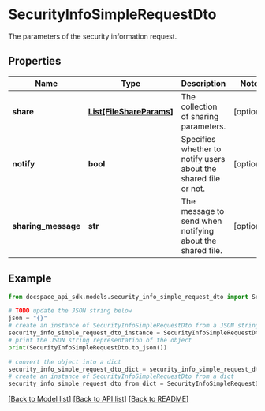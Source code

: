 # SecurityInfoSimpleRequestDto
The parameters of the security information request.

## Properties

Name | Type | Description | Notes
------------ | ------------- | ------------- | -------------
**share** | [**List[FileShareParams]**](FileShareParams.md) | The collection of sharing parameters. | [optional] 
**notify** | **bool** | Specifies whether to notify users about the shared file or not. | [optional] 
**sharing_message** | **str** | The message to send when notifying about the shared file. | [optional] 

## Example

```python
from docspace_api_sdk.models.security_info_simple_request_dto import SecurityInfoSimpleRequestDto

# TODO update the JSON string below
json = "{}"
# create an instance of SecurityInfoSimpleRequestDto from a JSON string
security_info_simple_request_dto_instance = SecurityInfoSimpleRequestDto.from_json(json)
# print the JSON string representation of the object
print(SecurityInfoSimpleRequestDto.to_json())

# convert the object into a dict
security_info_simple_request_dto_dict = security_info_simple_request_dto_instance.to_dict()
# create an instance of SecurityInfoSimpleRequestDto from a dict
security_info_simple_request_dto_from_dict = SecurityInfoSimpleRequestDto.from_dict(security_info_simple_request_dto_dict)
```
[[Back to Model list]](../README.md#documentation-for-models) [[Back to API list]](../README.md#documentation-for-api-endpoints) [[Back to README]](../README.md)


